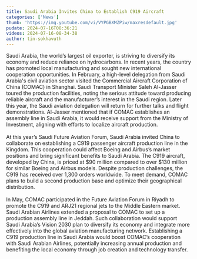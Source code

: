 ```yaml
---
title: Saudi Arabia Invites China to Establish C919 Aircraft
categories: ['News']
thumb: 'https://img.youtube.com/vi/VYPGBXMZPiw/maxresdefault.jpg'
pudate: 2024-07-16T08:36:21
videos: 2024-07-16-08-34-38
author: tin-sokhavuth
---
```

Saudi Arabia, the world’s largest oil exporter, is striving to diversify its economy and reduce reliance on hydrocarbons. In recent years, the country has promoted local manufacturing and sought new international cooperation opportunities. In February, a high-level delegation from Saudi Arabia's civil aviation sector visited the Commercial Aircraft Corporation of China (COMAC) in Shanghai. Saudi Transport Minister Saleh Al-Jasser toured the production facilities, noting the serious attitude toward producing reliable aircraft and the manufacturer’s interest in the Saudi region. Later this year, the Saudi aviation delegation will return for further talks and flight demonstrations. Al-Jasser mentioned that if COMAC establishes an assembly line in Saudi Arabia, it would receive support from the Ministry of Investment, aligning with efforts to localize aircraft production.
<br/><br/>
At this year’s Saudi Future Aviation Forum, Saudi Arabia invited China to collaborate on establishing a C919 passenger aircraft production line in the Kingdom. This cooperation could affect Boeing and Airbus’s market positions and bring significant benefits to Saudi Arabia. The C919 aircraft, developed by China, is priced at $90 million compared to over $130 million for similar Boeing and Airbus models. Despite production challenges, the C919 has received over 1,300 orders worldwide. To meet demand, COMAC plans to build a second production base and optimize their geographical distribution.
<br/><br/>
In May, COMAC participated in the Future Aviation Forum in Riyadh to promote the C919 and ARJ21 regional jets to the Middle Eastern market. Saudi Arabian Airlines extended a proposal to COMAC to set up a production assembly line in Jeddah. Such collaboration would support Saudi Arabia’s Vision 2030 plan to diversify its economy and integrate more effectively into the global aviation manufacturing network. Establishing a C919 production line in Saudi Arabia would boost COMAC’s cooperation with Saudi Arabian Airlines, potentially increasing annual production and benefiting the local economy through job creation and technology transfer.